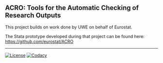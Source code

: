 ## ACRO: Tools for the Automatic Checking of Research Outputs

This project builds on work done by UWE on behalf of Eurostat.

The Stata prototype developed during that project can be found here:
https://github.com/eurostat/ACRO

*******************************************************************************

[![License](https://img.shields.io/badge/license-MIT-blue.svg?style=flat)](https://opensource.org/licenses/MIT)
[![Codacy](https://app.codacy.com/project/badge/Grade/a125e023fd7744d79cb42cd31f6ea05e)](https://www.codacy.com/gh/AI-SDC/ACRO/dashboard)
